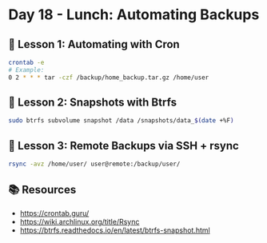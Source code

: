 # Day 18 - Lunch: Automating Backups

## 🍱 Lesson 1: Automating with Cron

```bash
crontab -e
# Example:
0 2 * * * tar -czf /backup/home_backup.tar.gz /home/user
```

## 🍱 Lesson 2: Snapshots with Btrfs

```bash
sudo btrfs subvolume snapshot /data /snapshots/data_$(date +%F)
```

## 🍱 Lesson 3: Remote Backups via SSH + rsync

```bash
rsync -avz /home/user/ user@remote:/backup/user/
```

## 📚 Resources

- https://crontab.guru/
- https://wiki.archlinux.org/title/Rsync
- https://btrfs.readthedocs.io/en/latest/btrfs-snapshot.html